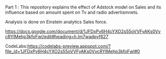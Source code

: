 Part 1 : 
This repository explains the effect of Adstock model on Sales and its influence based on amount spent on Tv and radio advertismnets.

Analysis is done on Einstein analytics Sales force.

https://docs.google.com/document/d/1JFDxPv6H4cYXO2s55oVVFyAKs0VvcRYlMehp3kfoFwI/edit#heading=h.lm7wadpyf627

CodeLabs:https://codelabs-preview.appspot.com/?file_id=1JFDxPv6H4cYXO2s55oVVFyAKs0VvcRYlMehp3kfoFwI#0


